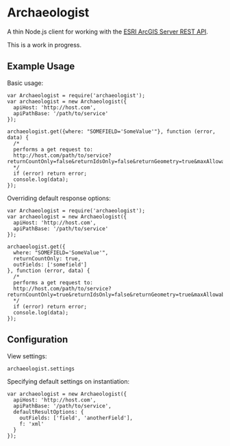 # Archaeologist

A thin Node.js client for working with the [ESRI ArcGIS Server REST API](http://resources.esri.com/help/9.3/arcgisserver/apis/rest).

This is a work in progress.

## Example Usage

Basic usage:

    var Archaeologist = require('archaeologist');
    var archaeologist = new Archaeologist({
      apiHost: 'http://host.com',
      apiPathBase: '/path/to/service'
    });

    archaeologist.get({where: "SOMEFIELD='SomeValue'"}, function (error, data) {
      /*
      performs a get request to:
      http://host.com/path/to/service?returnCountOnly=false&returnIdsOnly=false&returnGeometry=true&maxAllowableOffset=&outputSpatialReference=&outFields=*&where=SOMEFIELD='SomeValue'&f=json
      */
      if (error) return error;
      console.log(data);
    });

Overriding default response options:

    var Archaeologist = require('archaeologist');
    var archaeologist = new Archaeologist({
      apiHost: 'http://host.com',
      apiPathBase: '/path/to/service'
    });

    archaeologist.get({
      where: "SOMEFIELD='SomeValue'",
      returnCountOnly: true,
      outFields: ['somefield']
    }, function (error, data) {
      /*
      performs a get request to:
      http://host.com/path/to/service?returnCountOnly=true&returnIdsOnly=false&returnGeometry=true&maxAllowableOffset=&outputSpatialReference=&outFields=somefield&where=SOMEFIELD='SomeValue'&f=json
      */
      if (error) return error;
      console.log(data);
    });

## Configuration

View settings:
    
    archaeologist.settings

Specifying default settings on instantiation:
    
    var archaeologist = new Archaeologist({
      apiHost: 'http://host.com',
      apiPathBase: '/path/to/service',
      defaultResultOptions: {
        outFields: ['field', 'anotherField'],
        f: 'xml'
      }
    });
